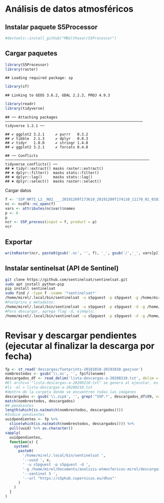 Análisis de datos atmosféricos
================

## Instalar paquete S5Processor

``` r
#devtools::install_github("MBalthasar/S5Processor")
```

## Cargar paquetes

``` r
library(S5Processor)
library(raster)
```

    ## Loading required package: sp

``` r
library(sf)
```

    ## Linking to GEOS 3.6.2, GDAL 2.2.3, PROJ 4.9.3

``` r
library(readr)
library(tidyverse)
```

    ## ── Attaching packages ─────────────────────────────────────────────────────────────── tidyverse 1.2.1 ──

    ## ✔ ggplot2 3.2.1     ✔ purrr   0.3.2
    ## ✔ tibble  2.1.3     ✔ dplyr   0.8.3
    ## ✔ tidyr   1.0.0     ✔ stringr 1.4.0
    ## ✔ ggplot2 3.2.1     ✔ forcats 0.4.0

    ## ── Conflicts ────────────────────────────────────────────────────────────────── tidyverse_conflicts() ──
    ## ✖ tidyr::extract() masks raster::extract()
    ## ✖ dplyr::filter()  masks stats::filter()
    ## ✖ dplyr::lag()     masks stats::lag()
    ## ✖ dplyr::select()  masks raster::select()

Cargar
datos

``` r
f <- 'S5P_NRTI_L2__NO2____20191209T173610_20191209T174110_11170_01_010302_20191209T182308.nc'
nc <- ncdf4::nc_open(f)
vars <- attributes(nc$var)$names
p <- 6
p
ncr <- S5P_process(input = f, product = p)
ncr
```

## Exportar

``` r
writeRaster(ncr, paste0(gsub('.nc', '', f), '_', gsub('/','_', vars[p]), '.tif'), overwrite=T)
```

## Instalar sentinelsat (API de Sentinel)

``` bash
git clone https://github.com/sentinelsat/sentinelsat.git
sudo apt install python-pip
pip install sentinelsat
sudo find / -type f -iname '*sentinelsat*'
/home/mirel/.local/bin/sentinelsat -u s5pguest -p s5pguest -g /home/mirel/Documents/analisis-atmosfericos-mirel/descargas/rd.geojson --sentinel 5 -s 20181018 -e 20191018 --url "https://s5phub.copernicus.eu/dhus" --producttype L2__NO2___
#Footprins y metadatos:
/home/mirel/.local/bin/sentinelsat -u s5pguest -p s5pguest -d -g /home/mirel/Documents/analisis-atmosfericos-mirel/descargas/rd.geojson --sentinel 5 -s 20181018 -e 20181019 --url "https://s5phub.copernicus.eu/dhus" --producttype L2__NO2___ --footprints
#Para descargar, agrega flag -d, ejemplo:
/home/mirel/.local/bin/sentinelsat -u s5pguest -p s5pguest -d -g /home/mirel/Documents/analisis-atmosfericos-mirel/descargas/rd.geojson --sentinel 5 -s 20181018 -e 20181019 --url "https://s5phub.copernicus.eu/dhus" --producttype L2__NO2___
```

# Revisar y descargar pendientes (ejecutar al finalizar la descarga por fecha)

``` r
fp <- st_read('descargas/footprints-20181018-20191018.geojson')
nombrestodos <- gsub('\\.nc', '', fp$filename)
descargados_df <- read_delim('lista-descargas-a-20200210.txt', delim = ' ', col_names = F)
#El archivo "lista-descargas-a-20200210.txt" se genera al ejecutar, en la terminal,
#ls -al > lista-descargas-a-20200210.txt
#dentro de la carpeta donde se encuentren todas las imágenes
descargados <- gsub('\\.zip$', '', grep('^S5P.*', descargados_df$X9, value = T))
match(nombrestodos, descargados)
#N pendientes
length(which(is.na(match(nombrestodos, descargados))))
#Indice pendientes
uuidpendientes <- fp %>%
  slice(which(is.na(match(nombrestodos, descargados)))) %>%
  pull(uuid) %>% as.character()
sapply(
  uuidpendientes,
  function(x) {
    system(
      paste0(
        '/home/mirel/.local/bin/sentinelsat ',
        '--uuid ', x,
        ' -u s5pguest -p s5pguest -d ',
        '-g /home/mirel/Documents/analisis-atmosfericos-mirel/descargas/rd.geojson ',
        '--sentinel 5 ',
        '--url "https://s5phub.copernicus.eu/dhus"'
      )
    )
  }
)
```
